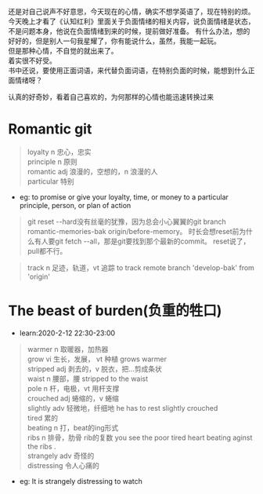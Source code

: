 还是对自己说声不好意思，今天现在的心情，确实不想学英语了，现在特别的烦。  
今天晚上才看了《认知红利》里面关于负面情绪的相关内容，说负面情绪是状态，不是问题本身，他说在负面情绪到来的时候，提前做好准备。
有什么办法，想的好好的，但是别人一句我星耀了，你有能说什么，虽然，我能一起玩。  
但是那种心情，不自觉的就出来了。  
着实很不好受。  
书中还说，要使用正面词语，来代替负面词语，在特别负面的时候，能想到什么正面情绪呀？  

认真的好奇妙，看着自己喜欢的，为何那样的心情也能迅速转换过来

# Romantic git

>loyalty n 忠心，忠实    
principle n 原则  
romantic adj 浪漫的，空想的，n 浪漫的人  
particular 特别  
- eg: to promise or give your loyalty, time, or money to a particular principle, person, or plan of action

>git reset --hard没有丝毫的犹豫，因为总会小心翼翼的git branch romantic-memories-bak origin/before-memory。
时长会想reset前为什么有人要git fetch --all，那是git要找到那个最新的commit。
reset说了，pull都不行。

>track n 足迹，轨道，vt 追踪  to track remote branch 'develop-bak' from 'origin'    

# The beast of burden(负重的牲口)

- learn:2020-2-12 22:30-23:00

>warmer n 取暖器，加热器  
grow vi 生长，发展， vt 种植  grows warmer  
stripped adj 剥去的，v 脱衣，把...剪成条状  
waist n 腰部，腰   stripped to the waist  
pole n 杆，电极，vt 用杆支撑  
crouched adj 蜷缩的，v 蜷缩  
slightly adv 轻微地，纤细地 he has to rest slightly crouched  
tired 累的  
beating n 打，beat的ing形式  
ribs n 排骨，肋骨 rib的复数 you see the poor tired heart beating aginst the ribs .  
strangely adv 奇怪的  
distressing 令人心痛的  
- eg: It is strangely distressing to watch  


